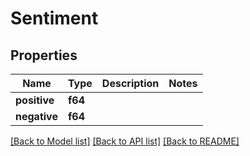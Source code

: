 # Sentiment

## Properties

Name | Type | Description | Notes
------------ | ------------- | ------------- | -------------
**positive** | **f64** |  | 
**negative** | **f64** |  | 

[[Back to Model list]](../README.md#documentation-for-models) [[Back to API list]](../README.md#documentation-for-api-endpoints) [[Back to README]](../README.md)


